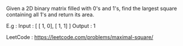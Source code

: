 Given a 2D binary matrix filled with 0's and 1's, find the largest square containing all 1's and return its area.

E.g :
Input : 
		[
		 [ 1, 0],
		 [ 1, 1]
		]
Output : 1

LeetCode : https://leetcode.com/problems/maximal-square/